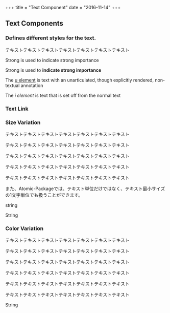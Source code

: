+++
title = "Text Component"
date = "2016-11-14"
+++

## Text Components

### Defines different styles for the text.

<p class="text">テキストテキストテキストテキストテキストテキストテキスト</p>

<p class="text strong">Strong is used to indicate strong importance</p>

<p class="text strong">Strong is used to <strong>indicate strong importance</strong></p>

<p class="text">The <u>u element</u> is text with an unarticulated, though explicitly rendered, non-textual annotation</p>

<p class="text link"></p>

<p class="text">The <i>i element</i> is text that is set off from the normal text</p>


### Text Link



### Size Variation

<p class="text mini">テキストテキストテキストテキストテキストテキストテキスト</p>

<p class="text small">テキストテキスト<span class="string">テキスト</span>テキストテキストテキストテキスト</p>

<p class="text">テキストテキストテキストテキストテキストテキストテキスト</p>

<p class="text large">テキストテキストテキストテキストテキストテキストテキスト</p>

<p class="text big">テキストテキストテキストテキストテキストテキストテキスト</p>


また、Atomic-Packageでは、テキスト単位だけではなく、テキスト最小サイズの1文字単位でも扱うことができます。

<span class="string mini">s</span><span class="string small">t</span><span class="string">r</span><span class="string large">i</span><span class="string big">n</span><span class="string big">g</span>

<span class="string big">S</span><span class="string large">t</span><span class="string">r</span><span class="string small">i</span><span class="string mini">n</span><span class="string mini">g</span>

### Color Variation

<p class="text">テキストテキストテキストテキストテキストテキストテキスト</p>
<p class="text primary">テキストテキストテキストテキストテキストテキストテキスト</p>
<p class="text green">テキストテキストテキストテキストテキストテキストテキスト</p>
<p class="text blue">テキストテキストテキストテキストテキストテキストテキスト</p>
<p class="text orange">テキストテキストテキストテキストテキストテキストテキスト</p>
<p class="text red">テキストテキストテキストテキストテキストテキストテキスト</p>


<p class="text big"><span class="string">S</span><span class="string primary">t</span><span class="string green">r</span><span class="string blue">i</span><span class="string orange">n</span><span class="string red">g</span></p>

